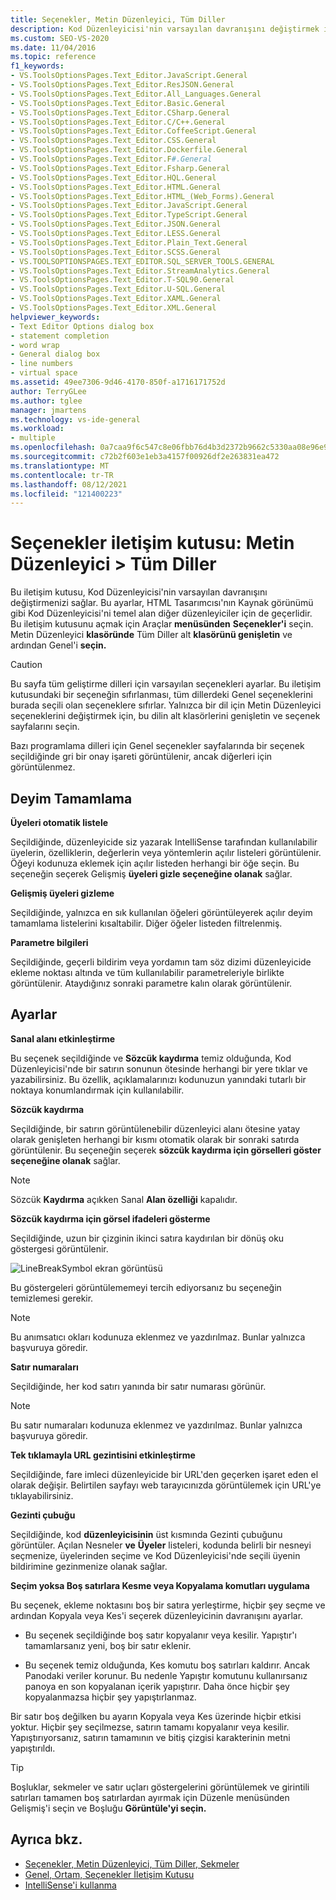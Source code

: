 ```yaml
---
title: Seçenekler, Metin Düzenleyici, Tüm Diller
description: Kod Düzenleyicisi'nin varsayılan davranışını değiştirmek için Tüm Diller bölümündeki Genel sayfasını kullanmayı Visual Studio.
ms.custom: SEO-VS-2020
ms.date: 11/04/2016
ms.topic: reference
f1_keywords:
- VS.ToolsOptionsPages.Text_Editor.JavaScript.General
- VS.ToolsOptionsPages.Text_Editor.ResJSON.General
- VS.ToolsOptionsPages.Text_Editor.All_Languages.General
- VS.ToolsOptionsPages.Text_Editor.Basic.General
- VS.ToolsOptionsPages.Text_Editor.CSharp.General
- VS.ToolsOptionsPages.Text_Editor.C/C++.General
- VS.ToolsOptionsPages.Text_Editor.CoffeeScript.General
- VS.ToolsOptionsPages.Text_Editor.CSS.General
- VS.ToolsOptionsPages.Text_Editor.Dockerfile.General
- VS.ToolsOptionsPages.Text_Editor.F#.General
- VS.ToolsOptionsPages.Text_Editor.Fsharp.General
- VS.ToolsOptionsPages.Text_Editor.HQL.General
- VS.ToolsOptionsPages.Text_Editor.HTML.General
- VS.ToolsOptionsPages.Text_Editor.HTML_(Web_Forms).General
- VS.ToolsOptionsPages.Text_Editor.JavaScript.General
- VS.ToolsOptionsPages.Text_Editor.TypeScript.General
- VS.ToolsOptionsPages.Text_Editor.JSON.General
- VS.ToolsOptionsPages.Text_Editor.LESS.General
- VS.ToolsOptionsPages.Text_Editor.Plain_Text.General
- VS.ToolsOptionsPages.Text_Editor.SCSS.General
- VS.TOOLSOPTIONSPAGES.TEXT_EDITOR.SQL_SERVER_TOOLS.GENERAL
- VS.ToolsOptionsPages.Text_Editor.StreamAnalytics.General
- VS.ToolsOptionsPages.Text_Editor.T-SQL90.General
- VS.ToolsOptionsPages.Text_Editor.U-SQL.General
- VS.ToolsOptionsPages.Text_Editor.XAML.General
- VS.ToolsOptionsPages.Text_Editor.XML.General
helpviewer_keywords:
- Text Editor Options dialog box
- statement completion
- word wrap
- General dialog box
- line numbers
- virtual space
ms.assetid: 49ee7306-9d46-4170-850f-a1716171752d
author: TerryGLee
ms.author: tglee
manager: jmartens
ms.technology: vs-ide-general
ms.workload:
- multiple
ms.openlocfilehash: 0a7caa9f6c547c8e06fbb76d4b3d2372b9662c5330aa08e96e9ce7eb24c7d2d6
ms.sourcegitcommit: c72b2f603e1eb3a4157f00926df2e263831ea472
ms.translationtype: MT
ms.contentlocale: tr-TR
ms.lasthandoff: 08/12/2021
ms.locfileid: "121400223"
---
```

# <a name="options-dialog-box-text-editor--all-languages"></a>Seçenekler iletişim kutusu: Metin Düzenleyici \> Tüm Diller

Bu iletişim kutusu, Kod Düzenleyicisi'nin varsayılan davranışını değiştirmenizi sağlar. Bu ayarlar, HTML Tasarımcısı'nın Kaynak görünümü gibi Kod Düzenleyicisi'ni temel alan diğer düzenleyiciler için de geçerlidir. Bu iletişim kutusunu açmak için Araçlar **menüsünden** **Seçenekler'i** seçin. Metin Düzenleyici **klasöründe** Tüm Diller alt **klasörünü genişletin** ve ardından Genel'i **seçin.**

> [!CAUTION]
> Bu sayfa tüm geliştirme dilleri için varsayılan seçenekleri ayarlar. Bu iletişim kutusundaki bir seçeneğin sıfırlanması, tüm dillerdeki Genel seçeneklerini burada seçili olan seçeneklere sıfırlar. Yalnızca bir dil için Metin Düzenleyici seçeneklerini değiştirmek için, bu dilin alt klasörlerini genişletin ve seçenek sayfalarını seçin.

Bazı programlama dilleri için Genel seçenekler sayfalarında bir seçenek seçildiğinde gri bir onay işareti görüntülenir, ancak diğerleri için görüntülenmez.

## <a name="statement-completion"></a>Deyim Tamamlama

**Üyeleri otomatik listele**

Seçildiğinde, düzenleyicide siz yazarak IntelliSense tarafından kullanılabilir üyelerin, özelliklerin, değerlerin veya yöntemlerin açılır listeleri görüntülenir. Öğeyi kodunuza eklemek için açılır listeden herhangi bir öğe seçin. Bu seçeneğin seçerek Gelişmiş **üyeleri gizle seçeneğine olanak** sağlar.

**Gelişmiş üyeleri gizleme**

Seçildiğinde, yalnızca en sık kullanılan öğeleri görüntüleyerek açılır deyim tamamlama listelerini kısaltabilir. Diğer öğeler listeden filtrelenmiş.

**Parametre bilgileri**

Seçildiğinde, geçerli bildirim veya yordamın tam söz dizimi düzenleyicide ekleme noktası altında ve tüm kullanılabilir parametreleriyle birlikte görüntülenir. Ataydığınız sonraki parametre kalın olarak görüntülenir.

## <a name="settings"></a>Ayarlar

**Sanal alanı etkinleştirme**

Bu seçenek seçildiğinde ve **Sözcük kaydırma** temiz olduğunda, Kod Düzenleyicisi'nde bir satırın sonunun ötesinde herhangi bir yere tıklar ve yazabilirsiniz. Bu özellik, açıklamalarınızı kodunuzun yanındaki tutarlı bir noktaya konumlandırmak için kullanılabilir.

**Sözcük kaydırma**

Seçildiğinde, bir satırın görüntülenebilir düzenleyici alanı ötesine yatay olarak genişleten herhangi bir kısmı otomatik olarak bir sonraki satırda görüntülenir. Bu seçeneğin seçerek **sözcük kaydırma için görselleri göster seçeneğine olanak** sağlar.

> [!NOTE]
> Sözcük **Kaydırma** açıkken Sanal **Alan özelliği** kapalıdır.

**Sözcük kaydırma için görsel ifadeleri gösterme**

Seçildiğinde, uzun bir çizginin ikinci satıra kaydırılan bir dönüş oku göstergesi görüntülenir.

![LineBreakSymbol ekran görüntüsü](../../ide/reference/media/linebreak.gif)

Bu göstergeleri görüntülememeyi tercih ediyorsanız bu seçeneğin temizlemesi gerekir.

> [!NOTE]
> Bu anımsatıcı okları kodunuza eklenmez ve yazdırılmaz. Bunlar yalnızca başvuruya göredir.

**Satır numaraları**

Seçildiğinde, her kod satırı yanında bir satır numarası görünür.

> [!NOTE]
> Bu satır numaraları kodunuza eklenmez ve yazdırılmaz. Bunlar yalnızca başvuruya göredir.

**Tek tıklamayla URL gezintisini etkinleştirme**

Seçildiğinde, fare imleci düzenleyicide bir URL'den geçerken işaret eden el olarak değişir. Belirtilen sayfayı web tarayıcınızda görüntülemek için URL'ye tıklayabilirsiniz.

**Gezinti çubuğu**

Seçildiğinde, kod **düzenleyicisinin** üst kısmında Gezinti çubuğunu görüntüler. Açılan Nesneler **ve** **Üyeler** listeleri, kodunda belirli bir nesneyi seçmenize, üyelerinden seçime ve Kod Düzenleyicisi'nde seçili üyenin bildirimine gezinmenize olanak sağlar.

**Seçim yoksa Boş satırlara Kesme veya Kopyalama komutları uygulama**

Bu seçenek, ekleme noktasını boş bir satıra yerleştirme, hiçbir şey seçme ve ardından Kopyala veya Kes'i seçerek düzenleyicinin davranışını ayarlar.

- Bu seçenek seçildiğinde boş satır kopyalanır veya kesilir. Yapıştır'ı tamamlarsanız yeni, boş bir satır eklenir.

- Bu seçenek temiz olduğunda, Kes komutu boş satırları kaldırır. Ancak Panodaki veriler korunur. Bu nedenle Yapıştır komutunu kullanırsanız panoya en son kopyalanan içerik yapıştırır. Daha önce hiçbir şey kopyalanmazsa hiçbir şey yapıştırlanmaz.

Bir satır boş değilken bu ayarın Kopyala veya Kes üzerinde hiçbir etkisi yoktur. Hiçbir şey seçilmezse, satırın tamamı kopyalanır veya kesilir. Yapıştırıyorsanız, satırın tamamının ve bitiş çizgisi karakterinin metni yapıştırıldı.

> [!TIP]
> Boşluklar, sekmeler ve satır uçları göstergelerini görüntülemek ve girintili satırları tamamen  boş  satırlardan ayırmak için Düzenle menüsünden Gelişmiş'i seçin ve Boşluğu **Görüntüle'yi seçin.**

## <a name="see-also"></a>Ayrıca bkz.

- [Seçenekler, Metin Düzenleyici, Tüm Diller, Sekmeler](../../ide/reference/options-text-editor-all-languages-tabs.md)
- [Genel, Ortam, Seçenekler İletişim Kutusu](../../ide/reference/general-environment-options-dialog-box.md)
- [IntelliSense'i kullanma](../../ide/using-intellisense.md)
